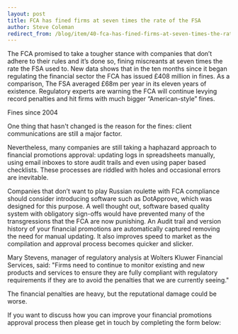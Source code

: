 ```yaml
---
layout: post
title: FCA has fined firms at seven times the rate of the FSA
author: Steve Coleman
redirect_from: /blog/item/40-fca-has-fined-firms-at-seven-times-the-rate-of-the-fsa/
---
```

The FCA promised to take a tougher stance with companies that don’t adhere to
their rules and it’s done so, fining miscreants at seven times the rate the FSA
used to. New data shows that in the ten months since it began regulating the
financial sector the FCA has issued £408 million in fines. As a comparison, The
FSA averaged £68m per year in its eleven years of existence. Regulatory experts
are warning the FCA will continue levying record penalties and hit firms with
much bigger “American-style” fines.
<!--more-->
Fines since 2004

One thing that hasn't changed is the reason for the fines: client
communications are still a major factor.

Nevertheless, many companies are still taking a haphazard approach to financial
promotions approval: updating logs in spreadsheets manually, using email
inboxes to store audit trails and even using paper based checklists. These
processes are riddled with holes and occasional errors are inevitable.

Companies that don’t want to play Russian roulette with FCA compliance should
consider introducing software such as DotApprove, which was designed for this
purpose. A well thought out, software based quality system with obligatory
sign-offs would have prevented many of the transgressions that the FCA are now
punishing. An Audit trail and version history of your financial promotions are
automatically captured removing the need for manual updating. It also improves
speed to market as the compilation and approval process becomes quicker and
slicker.

Mary Stevens, manager of regulatory analysis at Wolters Kluwer Financial
Services, said: "Firms need to continue to monitor existing and new products
and services to ensure they are fully compliant with regulatory requirements if
they are to avoid the penalties that we are currently seeing."

The financial penalties are heavy, but the reputational damage could be worse.

If you want to discuss how you can improve your financial promotions approval
process then please get in touch by completing the form below:
